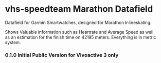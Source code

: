 # vhs-speedteam Marathon Datafield
Datafield for Garmin Smartwatches, designed for Marathon Inlineskating. 

Shows Valuable information such as Heartrate and Average Speed as well as an estimation for the finish time on 42195 meters. 
Everything is in metric system.  

### 0.1.0 Initial Public Version for Vivoactive 3 only